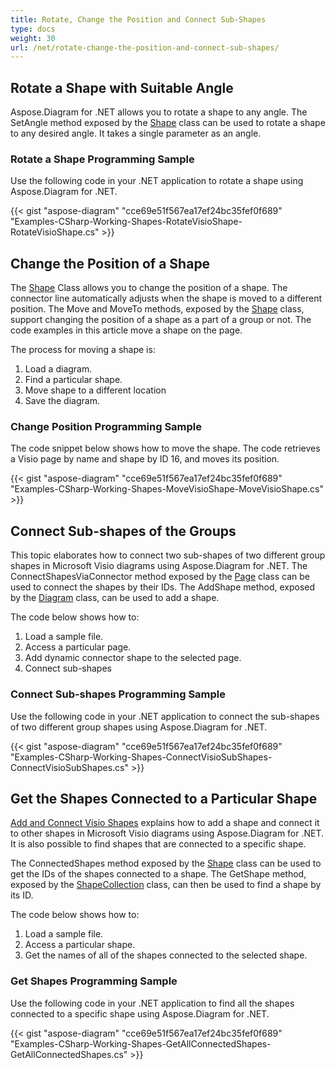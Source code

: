 ```yaml
---
title: Rotate, Change the Position and Connect Sub-Shapes
type: docs
weight: 30
url: /net/rotate-change-the-position-and-connect-sub-shapes/
---
```


## **Rotate a Shape with Suitable Angle**
Aspose.Diagram for .NET allows you to rotate a shape to any angle. The SetAngle method exposed by the [Shape](http://www.aspose.com/api/net/diagram/aspose.diagram/shape) class can be used to rotate a shape to any desired angle. It takes a single parameter as an angle.
### **Rotate a Shape Programming Sample**
Use the following code in your .NET application to rotate a shape using Aspose.Diagram for .NET.

{{< gist "aspose-diagram" "cce69e51f567ea17ef24bc35fef0f689" "Examples-CSharp-Working-Shapes-RotateVisioShape-RotateVisioShape.cs" >}}
## **Change the Position of a Shape**
The [Shape](http://www.aspose.com/api/net/diagram/aspose.diagram/shape) Class allows you to change the position of a shape. The connector line automatically adjusts when the shape is moved to a different position. The Move and MoveTo methods, exposed by the [Shape](http://www.aspose.com/api/net/diagram/aspose.diagram/shape) class, support changing the position of a shape as a part of a group or not. The code examples in this article move a shape on the page.

The process for moving a shape is:

1. Load a diagram.
1. Find a particular shape.
1. Move shape to a different location
1. Save the diagram.
### **Change Position Programming Sample**
The code snippet below shows how to move the shape. The code retrieves a Visio page by name and shape by ID 16, and moves its position.

{{< gist "aspose-diagram" "cce69e51f567ea17ef24bc35fef0f689" "Examples-CSharp-Working-Shapes-MoveVisioShape-MoveVisioShape.cs" >}}
## **Connect Sub-shapes of the Groups**
This topic elaborates how to connect two sub-shapes of two different group shapes in Microsoft Visio diagrams using Aspose.Diagram for .NET. The ConnectShapesViaConnector method exposed by the [Page](http://www.aspose.com/api/net/diagram/aspose.diagram/page) class can be used to connect the shapes by their IDs. The AddShape method, exposed by the [Diagram](http://www.aspose.com/api/net/diagram/aspose.diagram/diagram) class, can be used to add a shape.

The code below shows how to:

1. Load a sample file.
1. Access a particular page.
1. Add dynamic connector shape to the selected page.
1. Connect sub-shapes
### **Connect Sub-shapes Programming Sample**
Use the following code in your .NET application to connect the sub-shapes of two different group shapes using Aspose.Diagram for .NET.

{{< gist "aspose-diagram" "cce69e51f567ea17ef24bc35fef0f689" "Examples-CSharp-Working-Shapes-ConnectVisioSubShapes-ConnectVisioSubShapes.cs" >}}
## **Get the Shapes Connected to a Particular Shape**
[Add and Connect Visio Shapes](/pages/createpage.action?spaceKey=diagramnet&title=Add+and+Connect+Visio+Shapes&linkCreation=true&fromPageId=18350178) explains how to add a shape and connect it to other shapes in Microsoft Visio diagrams using Aspose.Diagram for .NET. It is also possible to find shapes that are connected to a specific shape.

The ConnectedShapes method exposed by the [Shape](http://www.aspose.com/api/net/diagram/aspose.diagram/shape) class can be used to get the IDs of the shapes connected to a shape. The GetShape method, exposed by the [ShapeCollection](http://www.aspose.com/api/net/diagram/aspose.diagram/shapecollection) class, can then be used to find a shape by its ID.

The code below shows how to:

1. Load a sample file.
1. Access a particular shape.
1. Get the names of all of the shapes connected to the selected shape.
### **Get Shapes Programming Sample**
Use the following code in your .NET application to find all the shapes connected to a specific shape using Aspose.Diagram for .NET.

{{< gist "aspose-diagram" "cce69e51f567ea17ef24bc35fef0f689" "Examples-CSharp-Working-Shapes-GetAllConnectedShapes-GetAllConnectedShapes.cs" >}}
